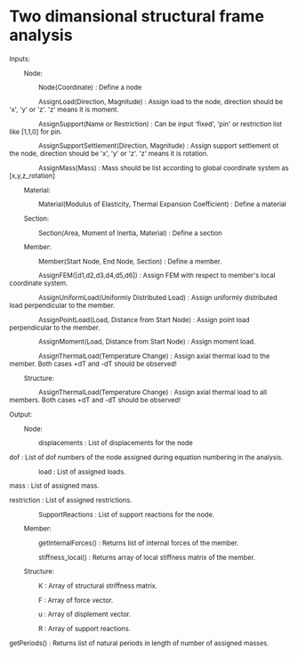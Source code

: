 # Two dimansional structural frame analysis
<sup>
Inputs:

        Node:

                Node(Coordinate) : Define a node

                AssignLoad(Direction, Magnitude) : Assign load to the node, direction should be 'x', 'y' or 'z'. 'z' means it is moment.

                AssignSupport(Name or Restriction) : Can be input 'fixed', 'pin' or restriction list like [1,1,0] for pin.

                AssignSupportSettlement(Direction, Magnitude) : Assign support settlement ot the node, direction should be 'x', 'y' or 'z'. 'z' means it is rotation.

                AssignMass(Mass) : Mass should be list according to global coordinate system as [x,y,z_rotation]

        Material:

                Material(Modulus of Elasticity, Thermal Expansion Coefficient) : Define a material

        Section:

                Section(Area, Moment of Inertia, Material) : Define a section

        Member:

                Member(Start Node, End Node, Section) : Define a member.

                AssignFEM([d1,d2,d3,d4,d5,d6]) : Assign FEM with respect to member's local coordinate system.

                AssignUniformLoad(Uniformly Distributed Load) : Assign uniformly distributed load perpendicular to the member.

                AssignPointLoad(Load, Distance from Start Node) : Assign point load perpendicular to the member.

                AssignMoment(Load, Distance from Start Node) : Assign moment load.

                AssignThermalLoad(Temperature Change) : Assign axial thermal load to the member. Both cases +dT and -dT should be observed!


        Structure:

                AssignThermalLoad(Temperature Change) : Assign axial thermal load to all members. Both cases +dT and -dT should be observed!

  
    
Output:

        Node:

                displacements : List of displacements for the node

dof : List of dof numbers of the node assigned during equation numbering in the analysis.

                load : List of assigned loads.

mass : List of assigned mass.

restriction : List of assigned restrictions.

                SupportReactions : List of support reactions for the node.

        Member:

                getInternalForces() : Returns list of internal forces of the member.

                stiffness_local() : Returns array of local stiffness matrix of the member.

        Structure:

                K : Array of structural striffness matrix.

                F : Array of force vector.

                u : Array of displement vector.

                R : Array of support reactions.

getPeriods() : Returns list of natural periods in length of number of assigned masses.</sup>
